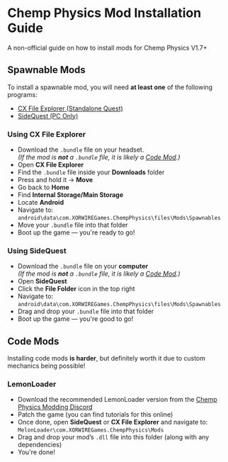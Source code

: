 # Chemp Physics Mod Installation Guide
A non-official guide on how to install mods for Chemp Physics V1.7+

## Spawnable Mods
To install a spawnable mod, you will need **at least one** of the following programs:
- [CX File Explorer (Standalone Quest)](#using-cx-file-explorer)
- [SideQuest (PC Only)](#using-sidequest)

### Using CX File Explorer
- Download the `.bundle` file on your headset.  
  *(If the mod is **not** a `.bundle` file, it is likely a [Code Mod](#code-mods).)*
- Open **CX File Explorer**
- Find the `.bundle` file inside your **Downloads** folder
- Press and hold it → **Move**
- Go back to **Home**
- Find **Internal Storage/Main Storage**
- Locate **Android**
- Navigate to:  
  `android\data\com.XORWIREGames.ChempPhysics\files\Mods\Spawnables`
- Move your `.bundle` file into that folder
- Boot up the game — you're ready to go!

### Using SideQuest
- Download the `.bundle` file on your **computer**  
  *(If the mod is **not** a `.bundle` file, it is likely a [Code Mod](#code-mods).)*
- Open **SideQuest**
- Click the **File Folder** icon in the top right
- Navigate to:  
  `android\data\com.XORWIREGames.ChempPhysics\files\Mods\Spawnables`
- Drag and drop your `.bundle` file into that folder
- Boot up the game — you're good to go!

## Code Mods
Installing code mods **is harder**, but definitely worth it due to custom mechanics being possible!

### LemonLoader
- Download the recommended LemonLoader version from the [Chemp Physics Modding Discord](https://discord.gg/nYK5nS8C2y)
- Patch the game (you can find tutorials for this online)
- Once done, open **SideQuest** or **CX File Explorer** and navigate to:  
  `MelonLoader\com.XORWIREGames.ChempPhysics\Mods`
- Drag and drop your mod’s `.dll` file into this folder (along with any dependencies)
- You're done!
